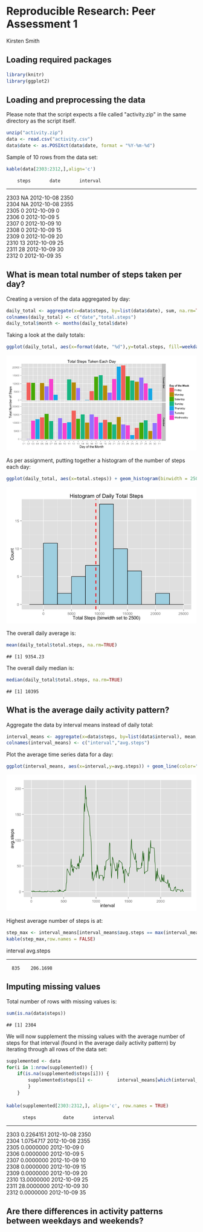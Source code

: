 # Reproducible Research: Peer Assessment 1
Kirsten Smith  


## Loading required packages

```r
library(knitr)
library(ggplot2)
```



## Loading and preprocessing the data
Please note that the script expects a file called "activity.zip" in the same directory as the script itself.

```r
unzip("activity.zip")
data <- read.csv("activity.csv")
data$date <- as.POSIXct(data$date, format = "%Y-%m-%d")
```
Sample of 10 rows from the data set:

```r
kable(data[2303:2312,],align='c')
```

        steps       date       interval 
-----  -------  ------------  ----------
2303     NA      2012-10-08      2350   
2304     NA      2012-10-08      2355   
2305      0      2012-10-09       0     
2306      0      2012-10-09       5     
2307      0      2012-10-09       10    
2308      0      2012-10-09       15    
2309      0      2012-10-09       20    
2310     13      2012-10-09       25    
2311     28      2012-10-09       30    
2312      0      2012-10-09       35    

## What is mean total number of steps taken per day?
Creating a version of the data aggregated by day:


```r
daily_total <- aggregate(x=data$steps, by=list(data$date), sum, na.rm=TRUE)
colnames(daily_total) <- c("date","total.steps")
daily_total$month <- months(daily_total$date)
```

Taking a look at the daily totals:

```r
ggplot(daily_total, aes(x=format(date, "%d"),y=total.steps, fill=weekdays(date))) + geom_bar(stat="identity") + ylab("Total Number of Steps") + xlab("Day of the Month") + ggtitle("Total Steps Taken Each Day") + facet_grid(month ~ .) + scale_fill_discrete("Day of the Week")
```

![](PA1_template_files/figure-html/dailyexplore-1.png) 

As per assignment, putting together a histogram of the number of steps each day:

```r
ggplot(daily_total, aes(x=total.steps)) + geom_histogram(binwidth = 2500, colour="black", fill="light blue") + ggtitle("Histogram of Daily Total Steps") + ylab("Count") + xlab("Total Steps (binwidth set to 2500)") + geom_vline(aes(xintercept=mean(total.steps, na.rm=TRUE)), color="red", linetype="dashed", size=1)
```

![](PA1_template_files/figure-html/histo-1.png) 

The overall daily average is:

```r
mean(daily_total$total.steps, na.rm=TRUE)
```

```
## [1] 9354.23
```

The overall daily median is:

```r
median(daily_total$total.steps, na.rm=TRUE)
```

```
## [1] 10395
```

## What is the average daily activity pattern?
Aggregate the data by interval means instead of daily total:

```r
interval_means <- aggregate(x=data$steps, by=list(data$interval), mean, na.rm=TRUE)
colnames(interval_means) <- c("interval","avg.steps")
```

Plot the average time series data for a day:

```r
ggplot(interval_means, aes(x=interval,y=avg.steps)) + geom_line(color="dark green")
```

![](PA1_template_files/figure-html/unnamed-chunk-2-1.png) 

Highest average number of steps is at:

```r
step_max <- interval_means[interval_means$avg.steps == max(interval_means$avg.steps),]
kable(step_max,row.names = FALSE)
```



 interval   avg.steps
---------  ----------
      835    206.1698

## Imputing missing values
Total number of rows with missing values is:

```r
sum(is.na(data$steps))
```

```
## [1] 2304
```

We will now supplement the missing values with the average number of steps for that interval (found in the average daily activity pattern) by iterating through all rows of the data set:

```r
supplemented <- data
for(i in 1:nrow(supplemented)) {
    if(is.na(supplemented$steps[i])) {
        supplemented$steps[i] <-         interval_means[which(interval_means$interval==supplemented$interval[i]),]$avg.steps
        }
    }

kable(supplemented[2303:2312,], align='c', row.names = TRUE)
```

          steps          date       interval 
-----  ------------  ------------  ----------
2303    0.2264151     2012-10-08      2350   
2304    1.0754717     2012-10-08      2355   
2305    0.0000000     2012-10-09       0     
2306    0.0000000     2012-10-09       5     
2307    0.0000000     2012-10-09       10    
2308    0.0000000     2012-10-09       15    
2309    0.0000000     2012-10-09       20    
2310    13.0000000    2012-10-09       25    
2311    28.0000000    2012-10-09       30    
2312    0.0000000     2012-10-09       35    

## Are there differences in activity patterns between weekdays and weekends?
